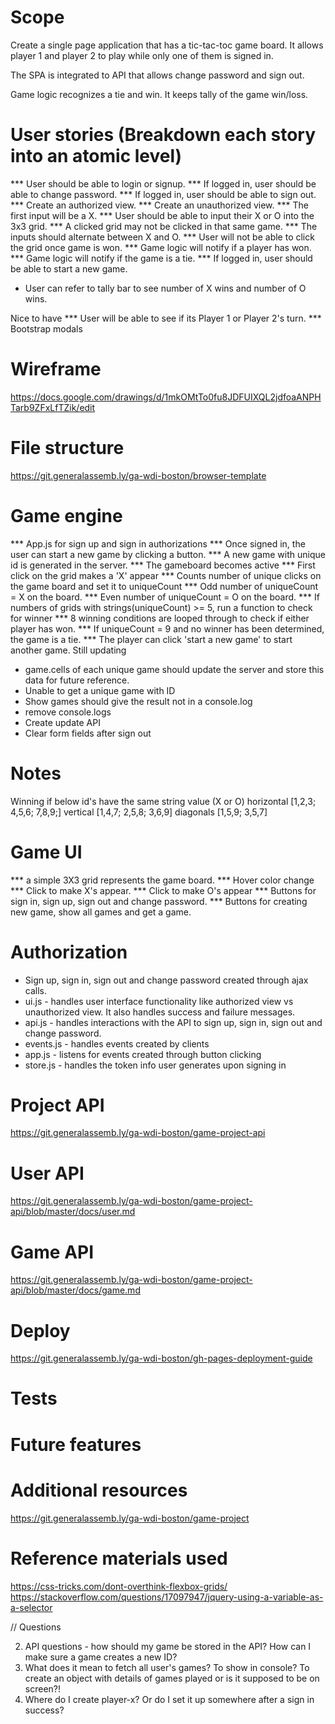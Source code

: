 # Scope
Create a single page application that has a tic-tac-toc game board. It allows player 1
and player 2 to play while only one of them is signed in.

The SPA is integrated to API that allows change password and sign out.

Game logic recognizes a tie and win. It keeps tally  of the game win/loss.

# User stories (Breakdown each story into an atomic level)
*** User should be able to login or signup.
*** If logged in, user should be able to change password.
*** If logged in, user should be able to sign out.
*** Create an authorized view.
*** Create an unauthorized view.
*** The first input will be a X.
*** User should be able to input their X or O into the 3x3 grid.
*** A clicked grid may not be clicked in that same game.
*** The inputs should alternate between X and O.
*** User will not be able to click the grid once game is won.
*** Game logic will notify if a player has won.
*** Game logic will notify if the game is a tie.
*** If logged in, user should be able to start a new game.
* User can refer to tally bar to see number of X wins and number of O wins.


Nice to have
*** User will be able to see if its Player 1 or Player 2's turn.
*** Bootstrap modals

# Wireframe
https://docs.google.com/drawings/d/1mkOMtTo0fu8JDFUIXQL2jdfoaANPHTarb9ZFxLfTZik/edit

# File structure
https://git.generalassemb.ly/ga-wdi-boston/browser-template

# Game engine
*** App.js for sign up and sign in authorizations
*** Once signed in, the user can start a new game by clicking a button.
*** A new game with unique id is generated in the server.
*** The gameboard becomes active
*** First click on the grid makes a 'X' appear
*** Counts number of unique clicks on the game board and set it to uniqueCount
*** Odd number of uniqueCount = X on the board.
*** Even number of uniqueCount = O on the board.
*** If numbers of grids with strings(uniqueCount) >= 5, run a function to check for winner
*** 8 winning conditions are looped through to check if either player has won.
*** If uniqueCount = 9 and no winner has been determined, the game is a tie.
*** The player can click 'start a new game' to start another game.
Still updating
* game.cells of each unique game should update the server and store this data for future reference.
* Unable to get a unique game with ID
* Show games should give the result not in a console.log
* remove console.logs
* Create update API
* Clear form fields after sign out

# Notes
Winning if below id's have the same string value (X or O)
horizontal [1,2,3; 4,5,6; 7,8,9;]
vertical [1,4,7; 2,5,8; 3,6,9]
diagonals [1,5,9; 3,5,7]

# Game UI
*** a simple 3X3 grid represents the game board.
*** Hover color change
*** Click to make X's appear.
*** Click to make O's appear
*** Buttons for sign in, sign up, sign out and change password.
*** Buttons for creating new game, show all games and get a game.


# Authorization
* Sign up, sign in, sign out and change password created through ajax calls.
* ui.js - handles user interface functionality like authorized view vs unauthorized view. It also handles success and failure messages.
* api.js - handles interactions with the API to sign up, sign in, sign out and change password.
* events.js - handles events created by clients
* app.js - listens for events created through button clicking
* store.js - handles the token info user generates upon signing in

# Project API
https://git.generalassemb.ly/ga-wdi-boston/game-project-api

# User API
https://git.generalassemb.ly/ga-wdi-boston/game-project-api/blob/master/docs/user.md

# Game API
https://git.generalassemb.ly/ga-wdi-boston/game-project-api/blob/master/docs/game.md

# Deploy
https://git.generalassemb.ly/ga-wdi-boston/gh-pages-deployment-guide
# Tests

# Future features

# Additional resources
https://git.generalassemb.ly/ga-wdi-boston/game-project

# Reference materials used
https://css-tricks.com/dont-overthink-flexbox-grids/
https://stackoverflow.com/questions/17097947/jquery-using-a-variable-as-a-selector




// Questions

2. API questions - how should my game be stored in the API? How can I make sure a game creates a new ID?
3. What does it mean to fetch all user's games? To show in console? To create an object with details of games played or is it supposed to be on screen?!
4. Where do I create player-x? Or do I set it up somewhere after a sign in success?
